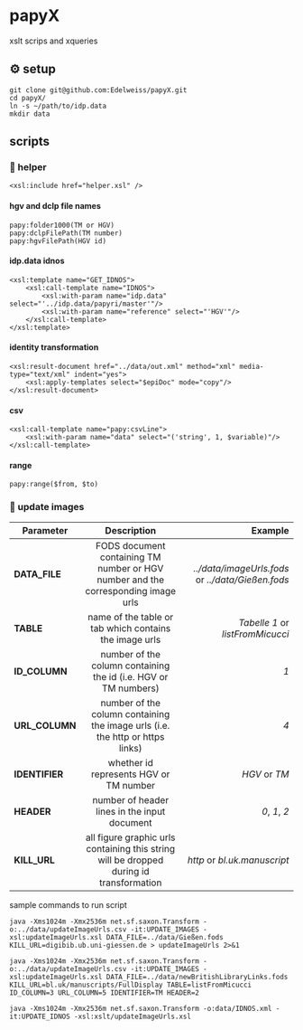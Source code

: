 # papyX
xslt scrips and xqueries

## ⚙ setup

```
git clone git@github.com:Edelweiss/papyX.git
cd papyX/
ln -s ~/path/to/idp.data
mkdir data
```

## scripts

### 📜 helper

```
<xsl:include href="helper.xsl" />
```

#### hgv and dclp file names

```
papy:folder1000(TM or HGV)
papy:dclpFilePath(TM number)
papy:hgvFilePath(HGV id)
```

#### idp.data idnos

```
<xsl:template name="GET_IDNOS">
    <xsl:call-template name="IDNOS">
        <xsl:with-param name="idp.data" select="'../idp.data/papyri/master'"/>
        <xsl:with-param name="reference" select="'HGV'"/>
    </xsl:call-template>
</xsl:template>
```

#### identity transformation

```
<xsl:result-document href="../data/out.xml" method="xml" media-type="text/xml" indent="yes">
    <xsl:apply-templates select="$epiDoc" mode="copy"/>
</xsl:result-document>
```

#### csv

```
<xsl:call-template name="papy:csvLine">
    <xsl:with-param name="data" select="('string', 1, $variable)"/>
</xsl:call-template>
```

#### range

```
papy:range($from, $to)
```

### 📜 update images

| Parameter         | Description | Example  |
| ----------------- |:-------------:| -----:|
| **DATA_FILE**     | FODS document containing TM number or HGV number and the corresponding image urls | *../data/imageUrls.fods* or *../data/Gießen.fods* |
| **TABLE**         | name of the table or tab which contains the image urls | *Tabelle 1* or *listFromMicucci* |
| **ID_COLUMN**     | number of the column containing the id (i.e. HGV or TM numbers) | *1* |
| **URL_COLUMN**    | number of the column containing the image urls (i.e. the http or https links) | *4* |
| **IDENTIFIER**    | whether id represents HGV or TM number | *HGV* or *TM* |
| **HEADER**        | number of header lines in the input document | *0*, *1*, *2* |
| **KILL_URL**      | all figure graphic urls containing this string will be dropped during id transformation | *http* or *bl.uk.manuscript* |

sample commands to run script

```
java -Xms1024m -Xmx2536m net.sf.saxon.Transform -o:../data/updateImageUrls.csv -it:UPDATE_IMAGES -xsl:updateImageUrls.xsl DATA_FILE=../data/Gießen.fods KILL_URL=digibib.ub.uni-giessen.de > updateImageUrls 2>&1

java -Xms1024m -Xmx2536m net.sf.saxon.Transform -o:../data/updateImageUrls.csv -it:UPDATE_IMAGES -xsl:updateImageUrls.xsl DATA_FILE=../data/newBritishLibraryLinks.fods KILL_URL=bl.uk/manuscripts/FullDisplay TABLE=listFromMicucci ID_COLUMN=3 URL_COLUMN=5 IDENTIFIER=TM HEADER=2

java -Xms1024m -Xmx2536m net.sf.saxon.Transform -o:data/IDNOS.xml -it:UPDATE_IDNOS -xsl:xslt/updateImageUrls.xsl
```
